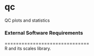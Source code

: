 # qc
QC plots and statistics


<h3>External Software Requirements</h3>
==============================</br>
R and its scales library.

